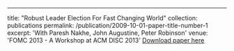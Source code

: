 ---
title: "Robust Leader Election For Fast Changing World"
collection: publications
permalink: /publication/2009-10-01-paper-title-number-1
excerpt: 'With Paresh Nakhe, John Augustine, Peter Robinson'
venue: 'FOMC 2013 - A Workshop at ACM DISC 2013'
[Download paper here](https://arxiv.org/abs/1310.4908)
